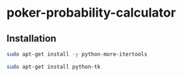 # poker-probability-calculator

## Installation

```sh
sudo apt-get install -y python-more-itertools
```

```sh
sudo apt-get install python-tk
```